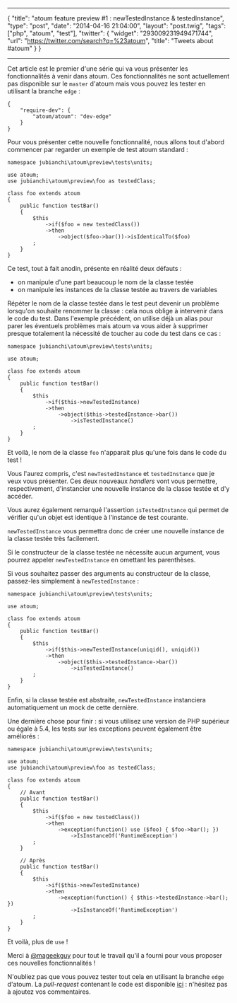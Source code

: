 ***
{
    "title": "atoum feature preview #1 : newTestedInstance & testedInstance",
    "type": "post",
    "date": "2014-04-16 21:04:00",
    "layout": "post.twig",
    "tags": ["php", "atoum", "test"],
    "twitter": {
        "widget": "293009231949471744",
        "url": "https://twitter.com/search?q=%23atoum",
        "title": "Tweets about #atoum"
    }
}
***

Cet article est le premier d'une série qui va vous présenter les fonctionnalités à venir dans atoum.
Ces fonctionnalités ne sont actuellement pas disponible sur le <code>master</code> d'atoum mais vous pouvez les
tester en utilisant la branche <code>edge</code> :

<pre class="line-numbers"><code class="language-javascript">{
    "require-dev": {
        "atoum/atoum": "dev-edge"
    }
}</code></pre>

Pour vous présenter cette nouvelle fonctionnalité, nous allons tout d'abord commencer par regarder un exemple
de test atoum standard :

<pre class="line-numbers"><code class="language-php">namespace jubianchi\atoum\preview\tests\units;

use atoum;
use jubianchi\atoum\preview\foo as testedClass;

class foo extends atoum
{
    public function testBar()
    {
        $this
            ->if($foo = new testedClass())
            ->then
                ->object($foo->bar())->isIdenticalTo($foo)
        ;
    }
}</code></pre>

Ce test, tout à fait anodin, présente en réalité deux défauts :

* on manipule d'une part beaucoup le nom de la classe testée
* on manipule les instances de la classe testée au travers de variables

Répéter le nom de la classe testée dans le test peut devenir un problème lorsqu'on souhaite renommer la classe : cela
nous oblige à intervenir dans le code du test. Dans l'exemple précédent, on utilise déjà un alias pour parer les
éventuels problèmes mais atoum va vous aider à supprimer presque totalement la nécessité de toucher au code du test
dans ce cas :

<pre class="line-numbers"><code class="language-php">namespace jubianchi\atoum\preview\tests\units;

use atoum;

class foo extends atoum
{
    public function testBar()
    {
        $this
            ->if($this->newTestedInstance)
            ->then
                ->object($this->testedInstance->bar())
                    ->isTestedInstance()
        ;
    }
}</code></pre>

Et voilà, le nom de la classe <code>foo</code> n'apparait plus qu'une fois dans le code du test !

Vous l'aurez compris, c'est <code>newTestedInstance</code> et <code>testedInstance</code> que je veux vous présenter.
Ces deux nouveaux _handlers_ vont vous permettre, respectivement, d'instancier une nouvelle instance de la classe testée
et d'y accéder.

Vous aurez également remarqué l'assertion `isTestedInstance` qui permet de vérifier qu'un objet est identique à
l'instance de test courante.

<code>newTestedInstance</code> vous permettra donc de créer une nouvelle instance de la classe testée très facilement.

Si le constructeur de la classe testée ne nécessite aucun argument, vous pourrez appeler <code>newTestedInstance</code>
en omettant les parenthèses.

Si vous souhaitez passer des arguments au constructeur de la classe, passez-les simplement à <code>newTestedInstance</code> :

<pre class="line-numbers"><code class="language-php">namespace jubianchi\atoum\preview\tests\units;

use atoum;

class foo extends atoum
{
    public function testBar()
    {
        $this
            ->if($this->newTestedInstance(uniqid(), uniqid())
            ->then
                ->object($this->testedInstance->bar())
                    ->isTestedInstance()
        ;
    }
}</code></pre>

Enfin, si la classe testée est abstraite, <code>newTestedInstance</code> instanciera automatiquement un mock de cette dernière.

Une dernière chose pour finir : si vous utilisez une version de PHP supérieur ou égale à 5.4, les tests sur les exceptions
peuvent également être améliorés :

<pre class="line-numbers"><code class="language-php">namespace jubianchi\atoum\preview\tests\units;

use atoum;
use jubianchi\atoum\preview\foo as testedClass;

class foo extends atoum
{
    // Avant
    public function testBar()
    {
        $this
            ->if($foo = new testedClass())
            ->then
                ->exception(function() use ($foo) { $foo->bar(); })
                    ->IsInstanceOf('RuntimeException')
        ;
    }

    // Après
    public function testBar()
    {
        $this
            ->if($this->newTestedInstance)
            ->then
                ->exception(function() { $this->testedInstance->bar(); })
                    ->IsInstanceOf('RuntimeException')
        ;
    }
}</code></pre>

Et voilà, plus de <code>use</code> !

Merci à <a href="http://blog.mageekbox.net/">@mageekguy</a> pour tout le travail qu'il a fourni pour vous proposer ces nouvelles fonctionnalités !

N'oubliez pas que vous pouvez tester tout cela en utilisant la branche <code>edge</code> d'atoum. La _pull-request_
contenant le code est disponible [ici](https://github.com/atoum/atoum/pull/320) : n'hésitez pas à ajoutez vos commentaires.